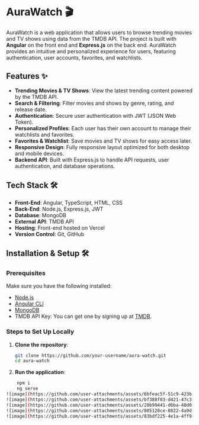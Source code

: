 # AuraWatch 🎬

AuraWatch is a web application that allows users to browse trending movies and TV shows using data from the TMDB API. The project is built with **Angular** on the front end and **Express.js** on the back end. AuraWatch provides an intuitive and personalized experience for users, featuring authentication, user accounts, favorites, and watchlists.

## Features ✨

- **Trending Movies & TV Shows**: View the latest trending content powered by the TMDB API.
- **Search & Filtering**: Filter movies and shows by genre, rating, and release date.
- **Authentication**: Secure user authentication with JWT (JSON Web Token).
- **Personalized Profiles**: Each user has their own account to manage their watchlists and favorites.
- **Favorites & Watchlist**: Save movies and TV shows for easy access later.
- **Responsive Design**: Fully responsive layout optimized for both desktop and mobile devices.
- **Backend API**: Built with Express.js to handle API requests, user authentication, and database operations.

## Tech Stack 🛠️

- **Front-End**: Angular, TypeScript, HTML, CSS
- **Back-End**: Node.js, Express.js, JWT
- **Database**: MongoDB
- **External API**: TMDB API
- **Hosting**: Front-end hosted on Vercel
- **Version Control**: Git, GitHub

## Installation & Setup 🛠️

### Prerequisites

Make sure you have the following installed:

- [Node.js](https://nodejs.org/)
- [Angular CLI](https://angular.io/cli)
- [MongoDB](https://www.mongodb.com/)
- TMDB API Key: You can get one by signing up at [TMDB](https://www.themoviedb.org/).

### Steps to Set Up Locally

1. **Clone the repository**:
   ```bash
   git clone https://github.com/your-username/aura-watch.git
   cd aura-watch

2. **Run the application**:
```bash
    npm i
    ng serve
![image](https://github.com/user-attachments/assets/6bfeac5f-51c9-423b-9367-76c5b8a2daf1)
![image](https://github.com/user-attachments/assets/bf388f03-d421-47c3-9d7a-c649a44e2419)
![image](https://github.com/user-attachments/assets/20b99441-d6ba-48d0-8634-d0bc6f2c3461)
![image](https://github.com/user-attachments/assets/805128ce-8022-4a9d-af7c-818372b2daa6)
![image](https://github.com/user-attachments/assets/83bdf225-4e1a-4ff9-b417-64aa0a07d575)



